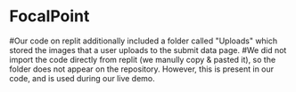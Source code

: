 # FocalPoint
#Our code on replit additionally included a folder called "Uploads" which stored the images that a user uploads to the submit data page. 
#We did not import the code directly from replit (we manully copy & pasted it), so the folder does not appear on the repository. However, this is present in our code, and is used during our live demo. 
